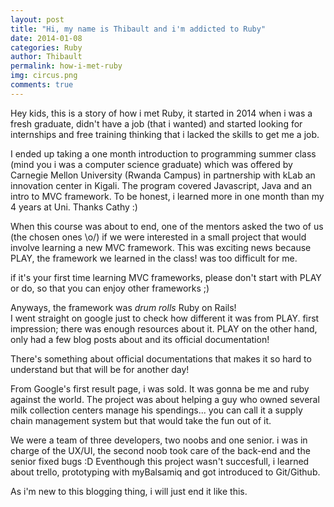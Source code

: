 ```yaml
---
layout: post
title: "Hi, my name is Thibault and i'm addicted to Ruby"
date: 2014-01-08
categories: Ruby
author: Thibault
permalink: how-i-met-ruby
img: circus.png
comments: true
---
```


Hey kids, this is a story of how i met Ruby, it started in 2014 when i was a fresh graduate, didn't have a job (that i wanted) and started looking for internships and free training thinking that i lacked the skills to get me a job.

I ended up taking a one month introduction to programming summer class (mind you i was a computer science graduate) which was offered by Carnegie Mellon University (Rwanda Campus) in partnership with kLab an innovation center in Kigali. The program covered Javascript, Java and an intro to MVC framework. To be honest, i learned more in one month than my 4 years at Uni. Thanks Cathy :)

When this course was about to end, one of the mentors asked the two of us (the chosen ones \o/) if we were interested in a small project that would involve learning a new MVC framework. This was exciting news because PLAY, the framework we learned in the class! was too difficult for me. 

if it's your first time learning MVC frameworks, please don't start with PLAY or do, so that you can enjoy other frameworks ;)

Anyways, the framework was *drum rolls* Ruby on Rails!  
I went straight on google just to check how different it was from PLAY. first impression; there was enough resources about it. PLAY on the other hand, only had a few blog posts about and its official documentation!

There's something about official documentations that makes it so hard to understand but that will be for another day!

From Google's first result page, i was sold. It was gonna be me and ruby against the world. The project was about helping a guy who owned several milk collection centers manage his spendings... you can call it a supply chain management system but that would take the fun out of it.

We were a team of three developers, two noobs and one senior. i was in charge of the UX/UI, the second noob took care of the back-end and the senior fixed bugs :D
Eventhough this project wasn't succesfull, i learned about trello, prototyping with myBalsamiq and got introduced to Git/Github.


As i'm new to this blogging thing, i will just end it like this.

